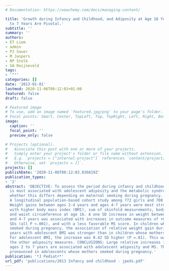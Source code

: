 ```yaml
---
# Documentation: https://wowchemy.com/docs/managing-content/

title: 'Growth during Infancy and Childhood, and Adiposity at Age 16 Years: Ages 2
  to 7 Years Are Pivotal.'
subtitle: ''
summary: ''
authors:
- ET Liem
- admin
- PJ Sauer
- M Jaspers
- RP Stolk
- SA Reijneveld
tags:
- '""'
categories: []
date: '2013-01-01'
lastmod: 2020-11-06T09:12:03+01:00
featured: false
draft: false

# Featured image
# To use, add an image named `featured.jpg/png` to your page's folder.
# Focal points: Smart, Center, TopLeft, Top, TopRight, Left, Right, BottomLeft, Bottom, BottomRight.
image:
  caption: ''
  focal_point: ''
  preview_only: false

# Projects (optional).
#   Associate this post with one or more of your projects.
#   Simply enter your project's folder or file name without extension.
#   E.g. `projects = ["internal-project"]` references `content/project/deep-learning/index.md`.
#   Otherwise, set `projects = []`.
projects: []
publishDate: '2020-11-06T08:12:03.836619Z'
publication_types:
- '2'
abstract: 'OBJECTIVE: To assess the period during infancy and childhood in which growth
  is most associated with adolescent adiposity and the metabolic syndrome (MS) and
  whether this differs depending on maternal smoking during pregnancy. STUDY DESIGN:
  A longitudinal population-based cohort study among 772 girls and 708 boys. RESULTS:
  Weight gains between ages 2-4 years and ages 4-7 years were most strongly associated
  with higher body mass index (BMI), sum of skinfold measurements, body fat percentage,
  and waist circumference at age 16. A one SD increase in weight between ages 2-4
  and 4-7 years was associated with increases in outcome measures of +0.82 to +1.47
  SDs (all P <.001), and with a less favorable MS score. In children whose mothers
  smoked during pregnancy, the association of relative weight gain during ages 2-4
  years with adolescent BMI was stronger than in children whose mothers did not smoke.
  For adolescent BMI, the increase was 0.42 SD higher (P =.01). This was similar for
  the other adiposity measures. CONCLUSIONS: Large relative increases in weight from
  ages 2 to 7 years are associated with adolescent adiposity and MS. This is more
  pronounced in adolescents whose mothers smoked during pregnancy.'
publication: '*J Pediatr*'
url_pdf: 'publications/2013 Infancy and childhood - jpeds.pdf'
---
```

